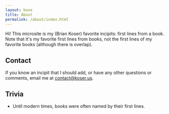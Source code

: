 ```yaml
---
layout: base
title: About
permalink: /about/index.html
---
```


Hi! This microsite is my (Brian Koser) favorite incipits: first lines from a book. Note that it's my favorite first lines from books, not the first lines of my favorite books (although there is overlap).

## Contact
If you know an incipit that I should add, or have any other questions or comments, email me at <a href="mailto:contact@koser.us">contact@koser.us</a>.

## Trivia
- Until modern times, books were often named by their first lines.